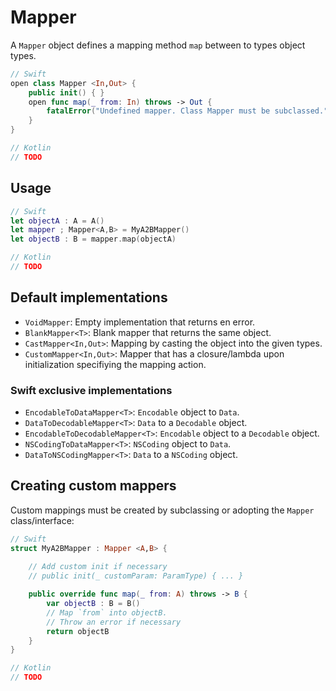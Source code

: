 # Mapper

A `Mapper` object defines a mapping method `map` between to types object types.

```swift
// Swift
open class Mapper <In,Out> {
    public init() { }
    open func map(_ from: In) throws -> Out {
        fatalError("Undefined mapper. Class Mapper must be subclassed.")
    }
}

```

```kotlin
// Kotlin
// TODO
```

## Usage

```swift
// Swift
let objectA : A = A()
let mapper ; Mapper<A,B> = MyA2BMapper()
let objectB : B = mapper.map(objectA)
```

```kotlin
// Kotlin
// TODO
```

## Default implementations

- `VoidMapper`: Empty implementation that returns en error.
- `BlankMapper<T>`: Blank mapper that returns the same object.
- `CastMapper<In,Out>`: Mapping by casting the object into the given types.
- `CustomMapper<In,Out>`: Mapper that has a closure/lambda upon initialization specifiying the mapping action.

### Swift exclusive implementations

- `EncodableToDataMapper<T>`: `Encodable` object to `Data`.
- `DataToDecodableMapper<T>`: `Data` to a `Decodable` object.
- `EncodableToDecodableMapper<T>`:  `Encodable` object to a `Decodable` object.
- `NSCodingToDataMapper<T>`: `NSCoding` object to `Data`. 
- `DataToNSCodingMapper<T>`: `Data` to a `NSCoding` object.

## Creating custom mappers

Custom mappings must be created by subclassing or adopting the `Mapper` class/interface:

```swift
// Swift
struct MyA2BMapper : Mapper <A,B> {
    
    // Add custom init if necessary
    // public init(_ customParam: ParamType) { ... }

    public override func map(_ from: A) throws -> B {
        var objectB : B = B()
        // Map `from` into objectB.
        // Throw an error if necessary
        return objectB
    }
}
```

```kotlin
// Kotlin
// TODO
```